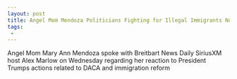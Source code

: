 ```yaml
---
layout: post
title: Angel Mom Mendoza Politicians Fighting for Illegal Immigrants Not American Citizens
tags:
 -
---
```

Angel Mom Mary Ann Mendoza spoke with Breitbart News Daily SiriusXM host Alex Marlow on Wednesday regarding her reaction to President Trumps actions related to DACA and immigration reform
